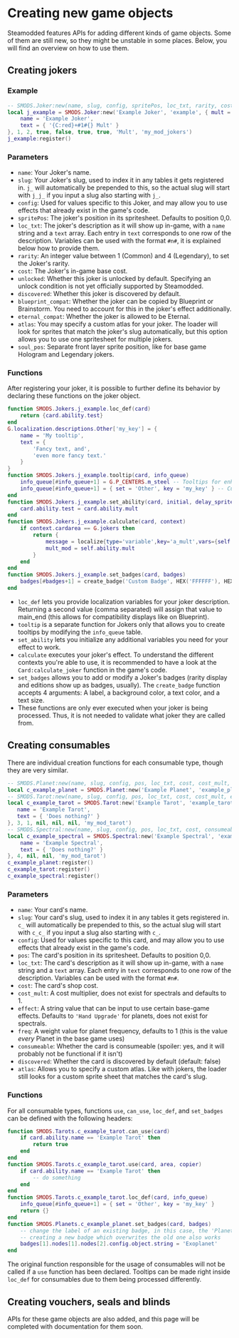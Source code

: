 # Creating new game objects
Steamodded features APIs for adding different kinds of game objects. Some of them are still new, so they might be unstable in some places. Below, you will find an overview on how to use them.
## Creating jokers
### Example
```lua
-- SMODS.Joker:new(name, slug, config, spritePos, loc_txt, rarity, cost, unlocked, discovered, blueprint_compat, eternal_compat, effect, atlas, soul_pos)
local j_example = SMODS.Joker:new('Example Joker', 'example', { mult = 10 }, {x=0,y=0}, {
    name = 'Example Joker',
    text = { '{C:red}+#1#{} Mult' }
}, 1, 2, true, false, true, true, 'Mult', 'my_mod_jokers')
j_example:register()
```
### Parameters
* `name`: Your Joker's name.
* `slug`: Your Joker's slug, used to index it in any tables it gets registered in. `j_` will automatically be prepended to this, so the actual slug will start with `j_j_` if you input a slug also starting with `j_`.
* `config`: Used for values specific to this Joker, and may allow you to use effects that already exist in the game's code.
* `spritePos`: The joker's position in its spritesheet. Defaults to position 0,0.
* `loc_txt`: The joker's description as it will show up in-game, with a `name` string and a `text` array. Each entry in `text` corresponds to one row of the description. Variables can be used with the format `#n#`, it is explained below how to provide them.
* `rarity`: An integer value between 1 (Common) and 4 (Legendary), to set the Joker's rarity.
* `cost`: The Joker's in-game base cost.
* `unlocked`: Whether this joker is unlocked by default. Specifying an unlock condition is not yet officially supported by Steamodded.
* `discovered`: Whether this joker is discovered by default.
* `blueprint_compat`: Whether the joker can be copied by Blueprint or Brainstorm. You need to account for this in the joker's effect additionally.
* `eternal_compat`: Whether the joker is allowed to be Eternal.
* `atlas`: You may specify a custom atlas for your joker. The loader will look for sprites that match the joker's slug automatically, but this option allows you to use one spritesheet for multiple jokers.
* `soul_pos`: Separate front layer sprite position, like for base game Hologram and Legendary jokers.

### Functions
After registering your joker, it is possible to further define its behavior by declaring these functions on the joker object.
```lua
function SMODS.Jokers.j_example.loc_def(card)
    return {card.ability.test}
end
G.localization.descriptions.Other['my_key'] = {
    name = 'My tooltip',
    text = {
        'Fancy text, and',
        'even more fancy text.'
    }
}
function SMODS.Jokers.j_example.tooltip(card, info_queue)
    info_queue[#info_queue+1] = G.P_CENTERS.m_steel -- Tooltips for enhancements, editions, tags, etc.
    info_queue[#info_queue+1] = { set = 'Other', key = 'my_key' } -- Custom tooltips
end
function SMODS.Jokers.j_example.set_ability(card, initial, delay_sprites)
    card.ability.test = card.ability.mult
end
function SMODS.Jokers.j_example.calculate(card, context)
    if context.cardarea == G.jokers then
        return {
            message = localize{type='variable',key='a_mult',vars={self.ability.mult}},
            mult_mod = self.ability.mult
        }
    end
end
function SMODS.Jokers.j_example.set_badges(card, badges)
    badges[#badges+1] = create_badge('Custom Badge', HEX('FFFFFF'), HEX('000000'), 1.2)
end
```
* `loc_def` lets you provide localization variables for your joker description. Returning a second value (comma separated) will assign that value to main_end (this allows for compatibility displays like on Blueprint).
* `tooltip` is a separate function for Jokers only that allows you to create tooltips by modifying the `info_queue` table.
* `set_ability` lets you initialize any additional variables you need for your effect to work.
* `calculate` executes your joker's effect. To understand the different contexts you're able to use, it is recommended to have a look at the `Card:calculate_joker` function in the game's code.
* `set_badges` allows you to add or modify a Joker's badges (rarity display and editions show up as badges, usually). The `create_badge` function accepts 4 arguments: A label, a background color, a text color, and a text size.
* These functions are only ever executed when your joker is being processed. Thus, it is not needed to validate what joker they are called from.

## Creating consumables
There are individual creation functions for each consumable type, though they are very similar.
```lua
-- SMODS.Planet:new(name, slug, config, pos, loc_txt, cost, cost_mult, effect, freq, consumeable, discovered, atlas)
local c_example_planet = SMODS.Planet:new('Example Planet', 'example_planet', { hand_type = 'Custom Hand Type' }, {x = 0, y = 0 }, nil, 3, 1, nil, nil, nil, nil, 'my_mod_tarot')
-- SMODS.Tarot:new(name, slug, config, pos, loc_txt, cost, cost_mult, effect, consumeable, discovered, atlas)
local c_example_tarot = SMODS.Tarot:new('Example Tarot', 'example_tarot', { x = 1, y = 0 }, {
   name = 'Example Tarot',
   text = { 'Does nothing?' }
}, 3, 1, nil, nil, nil, 'my_mod_tarot')
-- SMODS.Spectral:new(name, slug, config, pos, loc_txt, cost, consumeable, discovered, atlas)
local c_example_spectral = SMODS.Spectral:new('Example Spectral', 'example_spectral', { x = 2, y = 0}, {
    name = 'Example Spectral',
    text = { 'Does nothing?' }
}, 4, nil, nil, 'my_mod_tarot')
c_example_planet:register()
c_example_tarot:register()
c_example_spectral:register()
```
### Parameters
* `name`: Your card's name.
* `slug`: Your card's slug, used to index it in any tables it gets registered in. `c_` will automatically be prepended to this, so the actual slug will start with `c_c_` if you input a slug also starting with `c_`.
* `config`: Used for values specific to this card, and may allow you to use effects that already exist in the game's code.
* `pos`: The card's position in its spritesheet. Defaults to position 0,0.
* `loc_txt`: The card's description as it will show up in-game, with a `name` string and a `text` array. Each entry in `text` corresponds to one row of the description. Variables can be used with the format `#n#`.
* `cost`: The card's shop cost.
* `cost_mult`: A cost multiplier, does not exist for spectrals and defaults to 1.
* `effect`: A string value that can be input to use certain base-game effects. Defaults to `'Hand Upgrade'` for planets, does not exist for spectrals.
* `freq`: A weight value for planet frequency, defaults to 1 (this is the value *every* Planet in the base game uses)
* `consumeable`: Whether the card is consumeable (spoiler: yes, and it will probably not be functional if it isn't)
* `discovered`: Whether the card is discovered by default (default: false)
* `atlas`: Allows you to specify a custom atlas. Like with jokers, the loader still looks for a custom sprite sheet that matches the card's slug.

### Functions
For all consumable types, functions `use`, `can_use`, `loc_def`, and `set_badges` can be defined with the following headers:
```lua
function SMODS.Tarots.c_example_tarot.can_use(card)
    if card.ability.name == 'Example Tarot' then
        return true
    end
end
function SMODS.Tarots.c_example_tarot.use(card, area, copier)
    if card.ability.name == 'Example Tarot' then
        -- do something
    end
end
function SMODS.Tarots.c_example_tarot.loc_def(card, info_queue)
    info_queue[#info_queue+1] = { set = 'Other', key = 'my_key' }
    return {}
end
function SMODS.Planets.c_example_planet.set_badges(card, badges)
    -- change the label of an existing badge, in this case, the 'Planet' one
    -- creating a new badge which overwrites the old one also works
    badges[1].nodes[1].nodes[2].config.object.string = 'Exoplanet'
end
```
The original function responsible for the usage of consumables will not be called if a `use` function has been declared. Tooltips can be made right inside `loc_def` for consumables due to them being processed differently.

## Creating vouchers, seals and blinds
APIs for these game objects are also added, and this page will be completed with documentation for them soon.